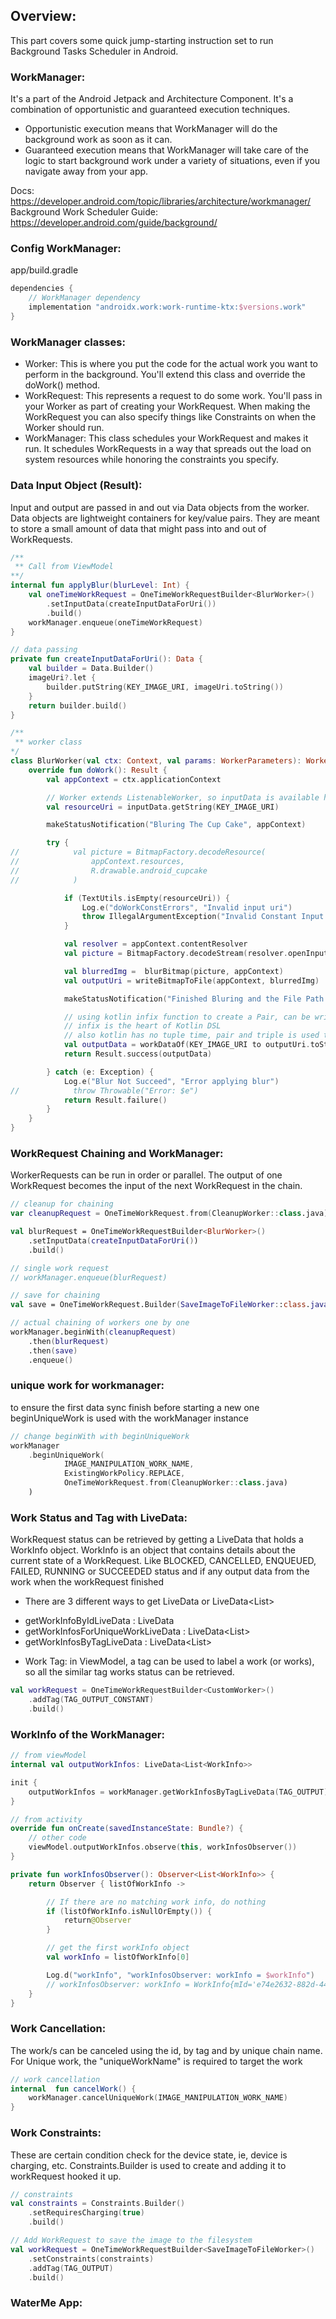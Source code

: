 ## Overview:
This part covers some quick jump-starting instruction set to run Background Tasks Scheduler in Android.

### WorkManager:
It's a part of the Android Jetpack and Architecture Component. It's a combination of opportunistic and guaranteed execution techniques. 
- Opportunistic execution means that WorkManager will do the background work as soon as it can. 
- Guaranteed execution means that WorkManager will take care of the logic to start background work under a variety of situations, even if you navigate away from your app.

Docs: https://developer.android.com/topic/libraries/architecture/workmanager/
Background Work Scheduler Guide: https://developer.android.com/guide/background/

### Config WorkManager:
app/build.gradle
```kotlin
dependencies {
    // WorkManager dependency
    implementation "androidx.work:work-runtime-ktx:$versions.work"
}
```
### WorkManager classes:
- Worker: This is where you put the code for the actual work you want to perform in the background. You'll extend this class and override the doWork() method.
- WorkRequest: This represents a request to do some work. You'll pass in your Worker as part of creating your WorkRequest. When making the WorkRequest you can also specify things like Constraints on when the Worker should run.
- WorkManager: This class schedules your WorkRequest and makes it run. It schedules WorkRequests in a way that spreads out the load on system resources while honoring the constraints you specify.


### Data Input Object (Result):
Input and output are passed in and out via Data objects from the worker. Data objects are lightweight containers for key/value pairs. They are meant to store a small amount of data that might pass into and out of WorkRequests.
```kotlin
/**
 ** Call from ViewModel
**/
internal fun applyBlur(blurLevel: Int) {
    val oneTimeWorkRequest = OneTimeWorkRequestBuilder<BlurWorker>()
        .setInputData(createInputDataForUri())
        .build()
    workManager.enqueue(oneTimeWorkRequest)
}

// data passing
private fun createInputDataForUri(): Data {
    val builder = Data.Builder()
    imageUri?.let {
        builder.putString(KEY_IMAGE_URI, imageUri.toString())
    }
    return builder.build()
}

/**
 ** worker class
*/
class BlurWorker(val ctx: Context, val params: WorkerParameters): Worker(ctx, params) {
    override fun doWork(): Result {
        val appContext = ctx.applicationContext

        // Worker extends ListenableWorker, so inputData is available here
        val resourceUri = inputData.getString(KEY_IMAGE_URI)

        makeStatusNotification("Bluring The Cup Cake", appContext)

        try {
//            val picture = BitmapFactory.decodeResource(
//                appContext.resources,
//                R.drawable.android_cupcake
//            )

            if (TextUtils.isEmpty(resourceUri)) {
                Log.e("doWorkConstErrors", "Invalid input uri")
                throw IllegalArgumentException("Invalid Constant Input URI")
            }

            val resolver = appContext.contentResolver
            val picture = BitmapFactory.decodeStream(resolver.openInputStream(Uri.parse(resourceUri)))

            val blurredImg =  blurBitmap(picture, appContext)
            val outputUri = writeBitmapToFile(appContext, blurredImg)

            makeStatusNotification("Finished Bluring and the File Path is $outputUri", appContext)

            // using kotlin infix function to create a Pair, can be written in non-infix way to (sth1.to(sth2)
            // infix is the heart of Kotlin DSL
            // also kotlin has no tuple time, pair and triple is used to create 
            val outputData = workDataOf(KEY_IMAGE_URI to outputUri.toString())
            return Result.success(outputData)

        } catch (e: Exception) {
            Log.e("Blur Not Succeed", "Error applying blur")
//            throw Throwable("Error: $e")
            return Result.failure()
        }
    }
}

```

### WorkRequest Chaining and WorkManager:
WorkerRequests can be run in order or parallel. The output of one WorkRequest becomes the input of the next WorkRequest in the chain.
```kotlin
// cleanup for chaining
var cleanupRequest = OneTimeWorkRequest.from(CleanupWorker::class.java)

val blurRequest = OneTimeWorkRequestBuilder<BlurWorker>()
    .setInputData(createInputDataForUri())
    .build()

// single work request
// workManager.enqueue(blurRequest)

// save for chaining
val save = OneTimeWorkRequest.Builder(SaveImageToFileWorker::class.java).build()

// actual chaining of workers one by one
workManager.beginWith(cleanupRequest)
    .then(blurRequest)
    .then(save)
    .enqueue()
```
### unique work for workmanager:
to ensure the first data sync finish before starting a new one
beginUniqueWork is used with the workManager instance
```kotlin
// change beginWith with beginUniqueWork
workManager
    .beginUniqueWork(
            IMAGE_MANIPULATION_WORK_NAME,
            ExistingWorkPolicy.REPLACE,
            OneTimeWorkRequest.from(CleanupWorker::class.java)
    )
```
### Work Status and Tag with LiveData:
WorkRequest status can be retrieved by getting a LiveData that holds a WorkInfo object. WorkInfo is an object that contains details about the current state of a WorkRequest. Like BLOCKED, CANCELLED, ENQUEUED, FAILED, RUNNING or SUCCEEDED status and if any output data from the work when the workRequest finished 

* There are 3 different ways to get LiveData<WorkInfo> or LiveData<List<WorkInfo>>
 - getWorkInfoByIdLiveData : LiveData<WorkInfo>
 - getWorkInfosForUniqueWorkLiveData : LiveData<List<WorkInfo>>
 - getWorkInfosByTagLiveData : LiveData<List<WorkInfo>>

 * Work Tag: in ViewModel, a tag can be used to label a work (or works), so all the similar tag works status can be retrieved.
```kotlin
val workRequest = OneTimeWorkRequestBuilder<CustomWorker>()
    .addTag(TAG_OUTPUT_CONSTANT)
    .build()
```

### WorkInfo of the WorkManager:
```kotlin
// from viewModel
internal val outputWorkInfos: LiveData<List<WorkInfo>>

init {
    outputWorkInfos = workManager.getWorkInfosByTagLiveData(TAG_OUTPUT)
}

// from activity
override fun onCreate(savedInstanceState: Bundle?) {
    // other code
    viewModel.outputWorkInfos.observe(this, workInfosObserver())
}

private fun workInfosObserver(): Observer<List<WorkInfo>> {
    return Observer { listOfWorkInfo ->

        // If there are no matching work info, do nothing
        if (listOfWorkInfo.isNullOrEmpty()) {
            return@Observer
        }

        // get the first workInfo object
        val workInfo = listOfWorkInfo[0]

        Log.d("workInfo", "workInfosObserver: workInfo = $workInfo")
        // workInfosObserver: workInfo = WorkInfo{mId='e74e2632-882d-44e1-a3be-58500cdaa558', mState=SUCCEEDED, mOutputData=Data {KEY_IMAGE_URI : content://media/external/images/media/35, }, mTags=[OUTPUT, com.example.background.workers.SaveImageToFileWorker], mProgress=Data {}}
    }
}
```

### Work Cancellation:
The work/s can be canceled using the id, by tag and by unique chain name. For Unique work, the "uniqueWorkName" is required to target the work
```kotlin
// work cancellation
internal  fun cancelWork() {
    workManager.cancelUniqueWork(IMAGE_MANIPULATION_WORK_NAME)
}
```


### Work Constraints:
These are certain condition check for the device state, ie, device is charging, etc. Constraints.Builder is used to create and adding it to workRequest hooked it up.

```kotlin
// constraints
val constraints = Constraints.Builder()
    .setRequiresCharging(true)
    .build()

// Add WorkRequest to save the image to the filesystem
val workRequest = OneTimeWorkRequestBuilder<SaveImageToFileWorker>()
    .setConstraints(constraints)
    .addTag(TAG_OUTPUT)
    .build()
```
### WaterMe App: